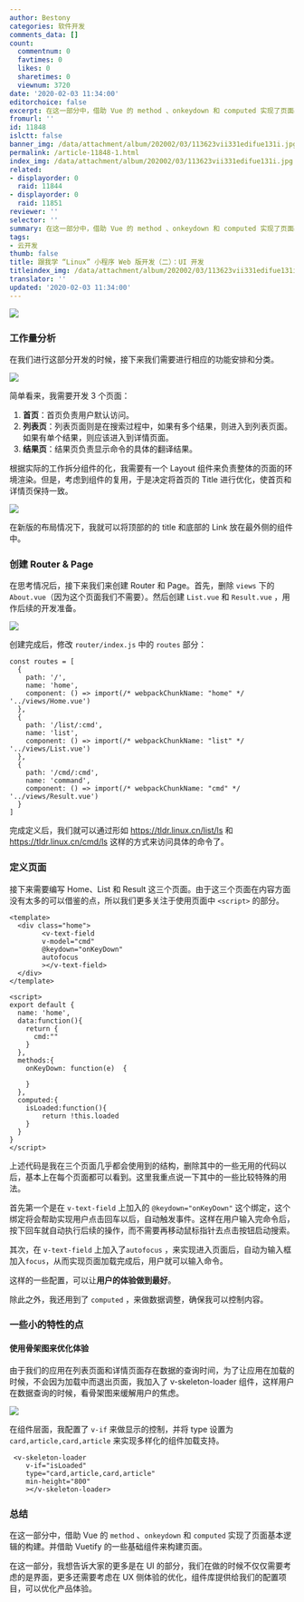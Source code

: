 ```yaml
---
author: Bestony
categories: 软件开发
comments_data: []
count:
  commentnum: 0
  favtimes: 0
  likes: 0
  sharetimes: 0
  viewnum: 3720
date: '2020-02-03 11:34:00'
editorchoice: false
excerpt: 在这一部分中，借助 Vue 的 method 、onkeydown 和 computed 实现了页面基本逻辑的构建。并借助 Vuetify 的一些基础组件来构建页面。
fromurl: ''
id: 11848
islctt: false
banner_img: /data/attachment/album/202002/03/113623vii331edifue131i.jpg
permalink: /article-11848-1.html
index_img: /data/attachment/album/202002/03/113623vii331edifue131i.jpg
related:
- displayorder: 0
  raid: 11844
- displayorder: 0
  raid: 11851
reviewer: ''
selector: ''
summary: 在这一部分中，借助 Vue 的 method 、onkeydown 和 computed 实现了页面基本逻辑的构建。并借助 Vuetify 的一些基础组件来构建页面。
tags:
- 云开发
thumb: false
title: 跟我学 “Linux” 小程序 Web 版开发（二）：UI 开发
titleindex_img: /data/attachment/album/202002/03/113623vii331edifue131i.jpg
translator: ''
updated: '2020-02-03 11:34:00'
---
```


![](/data/attachment/album/202002/03/113623vii331edifue131i.jpg)


### 工作量分析


在我们进行这部分开发的时候，接下来我们需要进行相应的功能安排和分类。


![](/data/attachment/album/202002/03/113440r3csjjygyzx6ygnc.png)


简单看来，我需要开发 3 个页面：


1. **首页**：首页负责用户默认访问。
2. **列表页**：列表页面则是在搜索过程中，如果有多个结果，则进入到列表页面。如果有单个结果，则应该进入到详情页面。
3. **结果页**：结果页负责显示命令的具体的翻译结果。


根据实际的工作拆分组件的化，我需要有一个 Layout 组件来负责整体的页面的环境渲染。但是，考虑到组件的复用，于是决定将首页的 Title 进行优化，使首页和详情页保持一致。


![](/data/attachment/album/202002/03/113440g90kd0lf2h06blof.png)


在新版的布局情况下，我就可以将顶部的的 title 和底部的 Link 放在最外侧的组件中。


### 创建 Router & Page


在思考情况后，接下来我们来创建 Router 和 Page。首先，删除 `views` 下的 `About.vue`（因为这个页面我们不需要）。然后创建 `List.vue` 和 `Result.vue` ，用作后续的开发准备。


![](/data/attachment/album/202002/03/113441anvwv7iiirew7zne.png)


创建完成后，修改 `router/index.js` 中的 `routes` 部分：



```
const routes = [
  {
    path: '/',
    name: 'home',
    component: () => import(/* webpackChunkName: "home" */ '../views/Home.vue')
  },
  {
    path: '/list/:cmd',
    name: 'list',
    component: () => import(/* webpackChunkName: "list" */ '../views/List.vue')
  },
  {
    path: '/cmd/:cmd',
    name: 'command',
    component: () => import(/* webpackChunkName: "cmd" */ '../views/Result.vue')
  }
]
```

完成定义后，我们就可以通过形如 <https://tldr.linux.cn/list/ls> 和 <https://tldr.linux.cn/cmd/ls> 这样的方式来访问具体的命令了。


### 定义页面


接下来需要编写 Home、List 和 Result 这三个页面。由于这三个页面在内容方面没有太多的可以借鉴的点，所以我们更多关注于使用页面中 `<script>` 的部分。



```
<template>
  <div class="home">
        <v-text-field
        v-model="cmd"
        @keydown="onKeyDown"
        autofocus
        ></v-text-field>        
  </div>
</template>

<script>
export default {
  name: 'home',
  data:function(){
    return {
      cmd:""
    }
  },
  methods:{
    onKeyDown: function(e)  {
     
    }
  },
  computed:{
    isLoaded:function(){
        return !this.loaded
    }
  }
}
</script>
```

上述代码是我在三个页面几乎都会使用到的结构，删除其中的一些无用的代码以后，基本上在每个页面都可以看到。这里我重点说一下其中的一些比较特殊的用法。


首先第一个是在 `v-text-field` 上加入的 `@keydown="onKeyDown"` 这个绑定，这个绑定将会帮助实现用户点击回车以后，自动触发事件。这样在用户输入完命令后，按下回车就自动执行后续的操作，而不需要再移动鼠标指针去点击按钮启动搜索。


其次，在 `v-text-field` 上加入了`autofocus` ，来实现进入页面后，自动为输入框加入`focus`，从而实现页面加载完成后，用户就可以输入命令。


这样的一些配置，可以让**用户的体验做到最好**。


除此之外，我还用到了 `computed` ，来做数据调整，确保我可以控制内容。


### 一些小的特性的点


#### 使用骨架图来优化体验


由于我们的应用在列表页面和详情页面存在数据的查询时间，为了让应用在加载的时候，不会因为加载中而退出页面，我加入了 v-skeleton-loader 组件，这样用户在数据查询的时候，看骨架图来缓解用户的焦虑。


![](/data/attachment/album/202002/03/113441pjrrtjd90q09rk3q.png)


在组件层面，我配置了 `v-if` 来做显示的控制，并将 type 设置为 `card,article,card,article` 来实现多样化的组件加载支持。



```
 <v-skeleton-loader
    v-if="isLoaded"
    type="card,article,card,article"
    min-height="800"
    ></v-skeleton-loader>
```

### 总结


在这一部分中，借助 Vue 的 `method` 、`onkeydown` 和 `computed` 实现了页面基本逻辑的构建。并借助 Vuetify 的一些基础组件来构建页面。


在这一部分，我想告诉大家的更多是在 UI 的部分，我们在做的时候不仅仅需要考虑的是界面，更多还需要考虑在 UX 侧体验的优化，组件库提供给我们的配置项目，可以优化产品体验。